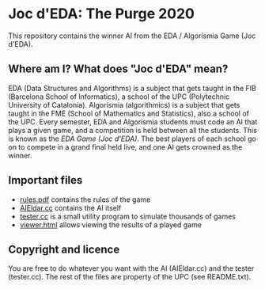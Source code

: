 # Joc d'EDA: The Purge 2020

This repository contains the winner AI from the EDA / Algorísmia Game (Joc d'EDA).


## Where am I? What does "Joc d'EDA" mean?

EDA (Data Structures and Algorithms) is a subject that gets taught in the FIB (Barcelona School of Informatics), a school of the UPC (Polytechnic University of Catalonia).
Algorísmia (algorithmics) is a subject that gets taught in the FME (School of Mathematics and Statistics), also a school of the UPC.
Every semester, EDA and Algorísmia students must code an AI that plays a given game, and a competition is held between all the students. This is known as the *EDA Game (Joc d'EDA)*.
The best players of each school go on to compete in a grand final held live, and one AI gets crowned as the winner.


## Important files

- [rules.pdf](https://github.com/p-rivero/EDA-ThePurge2020/blob/main/Docs/rules.pdf) contains the rules of the game
- [AIEldar.cc](https://github.com/p-rivero/EDA-ThePurge2020/blob/main/AIEldar.cc) contains the AI itself
- [tester.cc](https://github.com/p-rivero/EDA-ThePurge2020/blob/main/tester.cc) is a small utility program to simulate thousands of games
- [viewer.html](https://github.com/p-rivero/EDA-ThePurge2020/blob/main/Viewer/viewer.html) allows viewing the results of a played game

## Copyright and licence
You are free to do whatever you want with the AI (AIEldar.cc) and the tester (tester.cc). The rest of the files are property of the UPC (see README.txt).
